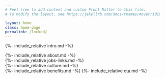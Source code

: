 ```yaml
---
# Feel free to add content and custom Front Matter to this file.
# To modify the layout, see https://jekyllrb.com/docs/themes/#overriding-theme-defaults

layout: home
class: home-page
permalink: /locked/
---
```


{%- include_relative intro.md -%}
<div id="about"></div>
{%- include_relative about.md -%}
<div class="c-lines"></div>
<div id="careers"></div>
{%- include_relative jobs-links.md -%}
<div id="culture"></div>
{%- include_relative culture.md -%}
<div id="benefits"></div>
{%- include_relative benefits.md -%}
{%- include_relative cta.md -%}